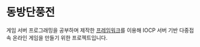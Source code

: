 # 동방단풍전

게임 서버 프로그래밍을 공부하며 제작한 [프레임워크](https://github.com/SH4MDEL/IOCP-GameServer)를 이용해 IOCP 서버 기반 다중접속 온라인 게임을 만들기 위한 프로젝트입니다.
